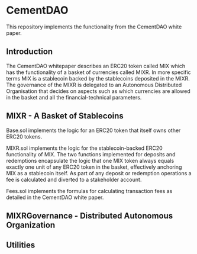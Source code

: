 # CementDAO
This repository implements the functionality from the CementDAO white paper.

## Introduction
The CementDAO whitepaper describes an ERC20 token called MIX which has the functionality of a basket of currencies  called MIXR. In more specific terms MIX is a stablecoin backed by the stablecoins deposited in the MIXR. The governance of the MIXR is delegated to an Autonomous Distributed Organisation that decides on aspects such as which currencies are allowed in the basket and all the financial-technical parameters.

## MIXR - A Basket of Stablecoins
Base.sol implements the logic for an ERC20 token that itself owns other ERC20 tokens.

MIXR.sol implements the logic for the stablecoin-backed ERC20 functionality of MIX. The two functions implemented for deposits and redemptions encapsulate the logic that one MIX token always equals exactly one unit of any ERC20 token in the basket, effectively anchoring MIX as a stablecoin itself. As part of any deposit or redemption operations a fee is calculated and diverted to a stakeholder account.

Fees.sol implements the formulas for calculating transaction fees as detailed in the CementDAO white paper.

## MIXRGovernance - Distributed Autonomous Organization

## Utilities
